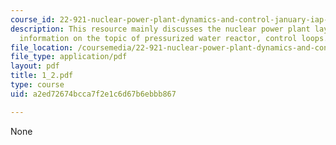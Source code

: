 ```yaml
---
course_id: 22-921-nuclear-power-plant-dynamics-and-control-january-iap-2006
description: This resource mainly discusses the nuclear power plant layout and provides
  information on the topic of pressurized water reactor, control loops.
file_location: /coursemedia/22-921-nuclear-power-plant-dynamics-and-control-january-iap-2006/a2ed72674bcca7f2e1c6d67b6ebbb867_1_2.pdf
file_type: application/pdf
layout: pdf
title: 1_2.pdf
type: course
uid: a2ed72674bcca7f2e1c6d67b6ebbb867

---
```

None
